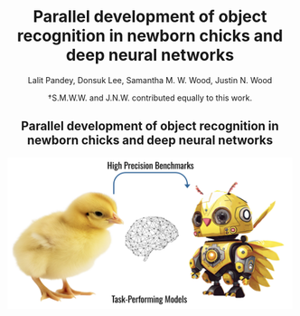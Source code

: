 <h1 align="center">Parallel development of object recognition in newborn chicks and deep neural networks</h1>


<p align="center"> Lalit Pandey, Donsuk Lee, Samantha M. W. Wood, Justin N. Wood </p>

<p align="center">†S.M.W.W. and J.N.W. contributed equally to this work.</p>


<h2 align="center">Parallel development of object recognition in newborn chicks and deep neural networks</h2>






<img src='./media/banner.png'>
